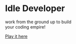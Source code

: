 # Idle Developer
work from the ground up to build  
your coding empire!   
  
[Play it here](http://smokeyanfriends.github.io/Idle-Dev/)
